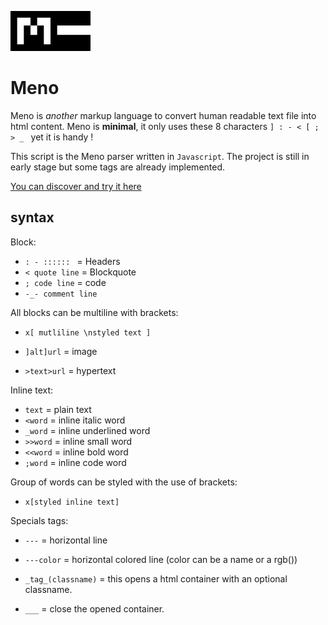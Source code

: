 ![Meno-logo](/logo/128.png?raw=true)
# Meno
Meno is _another_ markup language to convert human readable text file into html content.
Meno is **minimal**, it only uses these 8 characters `] : - < [ ; > _ ` yet it is handy !

This script is the Meno parser written in `Javascript`.
The project is still in early stage but some tags are already implemented.

[You can discover and try it here](https://fleurman.neocities.org/menowriter/)

## syntax

Block:

- `: - :::::: ` = Headers 
- `< quote line` = Blockquote
- `; code line` = code
- `-_- comment line`

All blocks can be multiline with brackets:
- `x[ mutliline \nstyled text ]`

- `]alt]url` = image
- `>text>url` = hypertext

Inline text:
- `text` = plain text
- `<word` = inline italic word
- `_word` = inline underlined word
- `>>word` = inline small word
- `<<word` = inline bold word
- `;word` = inline code word

Group of words can be styled with the use of brackets:
- `x[styled inline text]`

Specials tags:
- `---` = horizontal line
- `---color` = horizontal colored line (color can be a name or a rgb())

- `_tag_(classname)` = this opens a html container with an optional classname.
- `___` = close the opened container.
